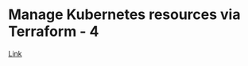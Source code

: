 # Manage Kubernetes resources via Terraform - 4

[Link](https://developer.hashicorp.com/terraform/tutorials/kubernetes/kubernetes-provider)